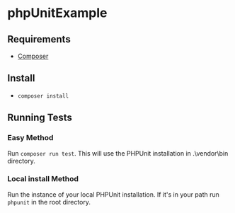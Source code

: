 # phpUnitExample

## Requirements
* [Composer](https://getcomposer.org)

## Install
* `composer install`

## Running Tests
### Easy Method
Run `composer run test`. This will use the PHPUnit installation in .\vendor\bin directory.

### Local install Method
Run the instance of your local PHPUnit installation. If it's in your path run `phpunit` in the root directory. 
